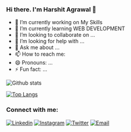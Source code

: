 ### Hi there. I'm Harshit Agrawal 👋

<!--
**Harshit101/Harshit101** is a ✨ _special_ ✨ repository because its `README.md` (this file) appears on your GitHub profile.

Here are some ideas to get you started:-->

- 🔭 I’m currently working on My Skills
- 🌱 I’m currently learning WEB DEVELOPMENT
- 👯 I’m looking to collaborate on ...
- 🤔 I’m looking for help with ...
- 💬 Ask me about ...
- 📫 How to reach me: 
- 😄 Pronouns: ...
- ⚡ Fun fact: ...



![Github stats](https://github-readme-stats.vercel.app/api?username=Harshit101)

[![Top Langs](https://github-readme-stats.vercel.app/api/top-langs/?username=Harshit101&layout=compact)](https://github.com/anuraghazra/github-readme-stats)


### Connect with me:

[![Linkedin](https://img.shields.io/badge/LinkedIn-blue.svg?style=for-the-badge&logo=linkedin)][linkedin]
[![Instagram](https://img.shields.io/badge/Instagram-gray.svg?style=for-the-badge&logo=instagram)][instagram]
[![Twitter](https://img.shields.io/badge/Twitter-skyblue.svg?style=for-the-badge&logo=twitter)][twitter]
[![Email](https://img.shields.io/badge/Email-gray?style=for-the-badge&logo=google-chat)](mailto:harshitagrawal820@gmail.com)

<br />

[twitter]: https://twitter.com/harsh_it2
[instagram]: https://instagram.com/_h_a_r_s_h_i_t_20_
[linkedin]: https://linkedin.com/in/harshit-agrawal-7362941b1/
[facebook]: https://facebook.com/harshit.agrawal.5851127/




